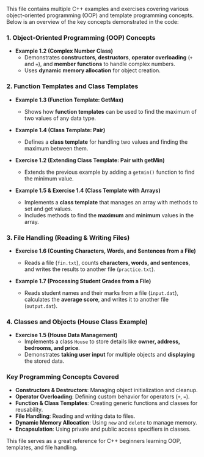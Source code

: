 This file contains multiple C++ examples and exercises covering various object-oriented programming (OOP) and template programming concepts. Below is an overview of the key concepts demonstrated in the code:

### **1. Object-Oriented Programming (OOP) Concepts**
- **Example 1.2 (Complex Number Class)**  
  - Demonstrates **constructors**, **destructors**, **operator overloading** (`+` and `=`), and **member functions** to handle complex numbers.
  - Uses **dynamic memory allocation** for object creation.

### **2. Function Templates and Class Templates**
- **Example 1.3 (Function Template: GetMax)**  
  - Shows how **function templates** can be used to find the maximum of two values of any data type.
  
- **Example 1.4 (Class Template: Pair)**  
  - Defines a **class template** for handling two values and finding the maximum between them.
  
- **Exercise 1.2 (Extending Class Template: Pair with getMin)**  
  - Extends the previous example by adding a `getmin()` function to find the minimum value.

- **Example 1.5 & Exercise 1.4 (Class Template with Arrays)**  
  - Implements a **class template** that manages an array with methods to set and get values.
  - Includes methods to find the **maximum** and **minimum** values in the array.

### **3. File Handling (Reading & Writing Files)**
- **Exercise 1.6 (Counting Characters, Words, and Sentences from a File)**  
  - Reads a file (`fin.txt`), counts **characters, words, and sentences**, and writes the results to another file (`practice.txt`).
  
- **Example 1.7 (Processing Student Grades from a File)**  
  - Reads student names and their marks from a file (`input.dat`), calculates the **average score**, and writes it to another file (`output.dat`).

### **4. Classes and Objects (House Class Example)**
- **Exercise 1.5 (House Data Management)**  
  - Implements a class `House` to store details like **owner, address, bedrooms, and price**.
  - Demonstrates **taking user input** for multiple objects and **displaying** the stored data.

### **Key Programming Concepts Covered**
- **Constructors & Destructors**: Managing object initialization and cleanup.
- **Operator Overloading**: Defining custom behavior for operators (`+`, `=`).
- **Function & Class Templates**: Creating generic functions and classes for reusability.
- **File Handling**: Reading and writing data to files.
- **Dynamic Memory Allocation**: Using `new` and `delete` to manage memory.
- **Encapsulation**: Using private and public access specifiers in classes.

This file serves as a great reference for C++ beginners learning OOP, templates, and file handling. 